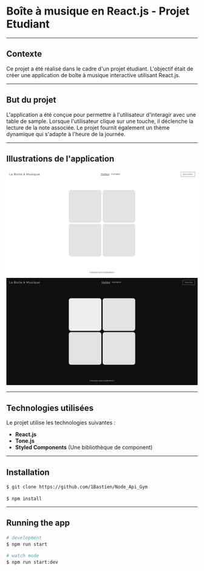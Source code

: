 # Boîte à musique en React.js - Projet Etudiant

---

## Contexte

Ce projet a été réalisé dans le cadre d'un projet étudiant. 
L'objectif était de créer une application de boîte à musique interactive utilisant React.js.

---

## But du projet

L'application a été conçue pour permettre à l'utilisateur d'interagir avec une table de sample. 
Lorsque l'utilisateur clique sur une touche, il déclenche la lecture de la note associée. 
Le projet fournit également un thème dynamique qui s'adapte à l'heure de la journée.

---

## Illustrations de l'application

![Image 1](images/home_page.png)
![Image 2](images/home_page_dark_mode.png)

---

## Technologies utilisées

Le projet utilise les technologies suivantes :

- **React.js**
- **Tone.js**
- **Styled Components** (Une bibliothèque de component)

---

## Installation

```bash
$ git clone https://github.com/1Bastien/Node_Api_Gym
```
```
$ npm install
```

---

## Running the app

```bash
# development
$ npm run start
```
```bash
# watch mode
$ npm run start:dev
